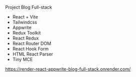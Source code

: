 Project Blog Full-stack

- React + Vite
- Tailwindcss
- Appwrite
- Redux Toolkit
- React Redux
- React Router DOM
- React Hook Form
- HTML React Parser
- Tiny MCE

https://render-react-appwrite-blog-full-stack.onrender.com/